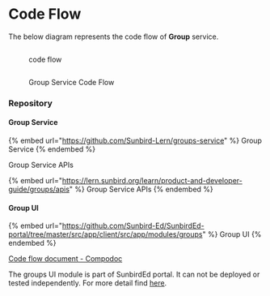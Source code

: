 # Code Flow

The below diagram represents the code flow of **Group** service.

<figure><img src="../../../../.gitbook/assets/LMS-ServiceFlowDiagram-Group Code Flow.drawio.png" alt=""><figcaption><p>code flow</p></figcaption></figure>

<div data-full-width="true">

<figure><img src="../../../../.gitbook/assets/GroupsFlowDiagram-Code Flow Diagram.drawio (4).png" alt=""><figcaption><p>Group Service Code Flow</p></figcaption></figure>

</div>

### Repository

#### Group Service

{% embed url="https://github.com/Sunbird-Lern/groups-service" %}
Group Service
{% endembed %}

Group Service APIs

{% embed url="https://lern.sunbird.org/learn/product-and-developer-guide/groups/apis" %}
Group Service APIs
{% endembed %}

#### Group UI

{% embed url="https://github.com/Sunbird-Ed/SunbirdEd-portal/tree/master/src/app/client/src/app/modules/groups" %}
Group UI
{% endembed %}

[Code flow document - Compodoc](https://sunbird-ed.github.io/docs/portal/modules/GroupsModule.html)

The groups UI module is part of SunbirdEd portal. It can not be deployed or tested independently. For more detail find [here](https://ed.sunbird.org/use-1/source-code/workflows/portal/component-diagram#sunbird-portal-ui).
